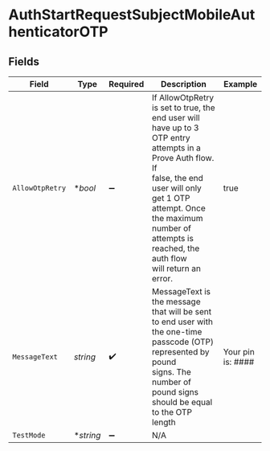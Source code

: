 # AuthStartRequestSubjectMobileAuthenticatorOTP


## Fields

| Field                                                                                                                                                                                                                                            | Type                                                                                                                                                                                                                                             | Required                                                                                                                                                                                                                                         | Description                                                                                                                                                                                                                                      | Example                                                                                                                                                                                                                                          |
| ------------------------------------------------------------------------------------------------------------------------------------------------------------------------------------------------------------------------------------------------ | ------------------------------------------------------------------------------------------------------------------------------------------------------------------------------------------------------------------------------------------------ | ------------------------------------------------------------------------------------------------------------------------------------------------------------------------------------------------------------------------------------------------ | ------------------------------------------------------------------------------------------------------------------------------------------------------------------------------------------------------------------------------------------------ | ------------------------------------------------------------------------------------------------------------------------------------------------------------------------------------------------------------------------------------------------ |
| `AllowOtpRetry`                                                                                                                                                                                                                                  | **bool*                                                                                                                                                                                                                                          | :heavy_minus_sign:                                                                                                                                                                                                                               | If AllowOtpRetry is set to true, the end user will have up to 3 OTP entry attempts in a Prove Auth flow. If<br/>false, the end user will only get 1 OTP attempt. Once the maximum number of attempts is reached, the auth flow<br/>will return an error. | true                                                                                                                                                                                                                                             |
| `MessageText`                                                                                                                                                                                                                                    | *string*                                                                                                                                                                                                                                         | :heavy_check_mark:                                                                                                                                                                                                                               | MessageText is the message that will be sent to end user with the one-time passcode (OTP) represented by pound<br/>signs. The number of pound signs should be equal to the OTP length                                                            | Your pin is: ####                                                                                                                                                                                                                                |
| `TestMode`                                                                                                                                                                                                                                       | **string*                                                                                                                                                                                                                                        | :heavy_minus_sign:                                                                                                                                                                                                                               | N/A                                                                                                                                                                                                                                              |                                                                                                                                                                                                                                                  |